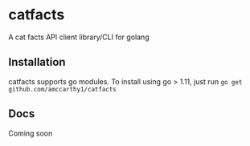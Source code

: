 catfacts
========

A cat facts API client library/CLI for golang

## Installation

catfacts supports go modules. To install using go > 1.11, just run `go get github.com/amccarthy1/catfacts`

## Docs
Coming soon
